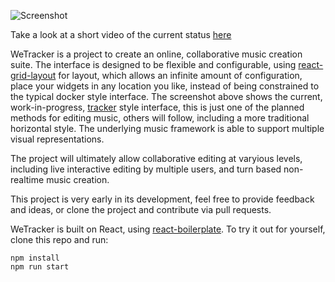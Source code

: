 
![Screenshot](http://pgregory.github.io/wetracker/images/screenshot.png)

Take a look at a short video of the current status [here](https://youtu.be/YHOuZ-R9W3g)

WeTracker is a project to create an online, collaborative music creation suite.
The interface is designed to be flexible and configurable, using
[react-grid-layout](https://github.com/STRML/react-grid-layout) for layout, which
allows an infinite amount of configuration, place your widgets in any location you
like, instead of being constrained to the typical docker style interface. The
screenshot above shows the current, work-in-progress, 
[tracker](https://en.wikipedia.org/wiki/Music_tracker) style interface, this is
just one of the planned methods for editing music, others will follow, including
a more traditional horizontal style. The underlying music framework is able to 
support multiple visual representations.

The project will ultimately allow collaborative editing at varyious levels,
including live interactive editing by multiple users, and turn based non-realtime
music creation.

This project is very early in its development, feel free to provide feedback and
ideas, or clone the project and contribute via pull requests.

WeTracker is built on React, using 
[react-boilerplate](https://github.com/mxstbr/react-boilerplate). To try it out 
for yourself, clone this repo and run:

```
npm install
npm run start
```
